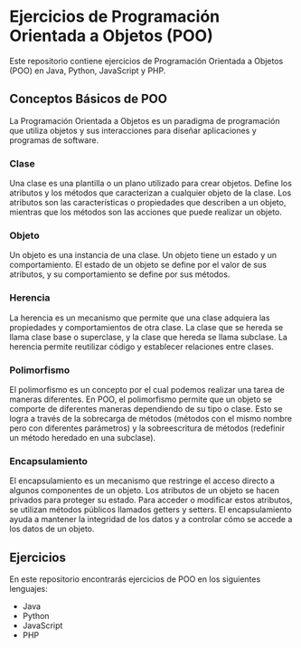 # Ejercicios de Programación Orientada a Objetos (POO)

Este repositorio contiene ejercicios de Programación Orientada a Objetos (POO) en Java, Python, JavaScript y PHP.

## Conceptos Básicos de POO

La Programación Orientada a Objetos es un paradigma de programación que utiliza objetos y sus interacciones para diseñar aplicaciones y programas de software.

### Clase

Una clase es una plantilla o un plano utilizado para crear objetos. Define los atributos y los métodos que caracterizan a cualquier objeto de la clase. Los atributos son las características o propiedades que describen a un objeto, mientras que los métodos son las acciones que puede realizar un objeto.

### Objeto

Un objeto es una instancia de una clase. Un objeto tiene un estado y un comportamiento. El estado de un objeto se define por el valor de sus atributos, y su comportamiento se define por sus métodos.

### Herencia

La herencia es un mecanismo que permite que una clase adquiera las propiedades y comportamientos de otra clase. La clase que se hereda se llama clase base o superclase, y la clase que hereda se llama subclase. La herencia permite reutilizar código y establecer relaciones entre clases.

### Polimorfismo

El polimorfismo es un concepto por el cual podemos realizar una tarea de maneras diferentes. En POO, el polimorfismo permite que un objeto se comporte de diferentes maneras dependiendo de su tipo o clase. Esto se logra a través de la sobrecarga de métodos (métodos con el mismo nombre pero con diferentes parámetros) y la sobreescritura de métodos (redefinir un método heredado en una subclase).

### Encapsulamiento

El encapsulamiento es un mecanismo que restringe el acceso directo a algunos componentes de un objeto. Los atributos de un objeto se hacen privados para proteger su estado. Para acceder o modificar estos atributos, se utilizan métodos públicos llamados getters y setters. El encapsulamiento ayuda a mantener la integridad de los datos y a controlar cómo se accede a los datos de un objeto.

## Ejercicios

En este repositorio encontrarás ejercicios de POO en los siguientes lenguajes:

- Java
- Python
- JavaScript
- PHP
